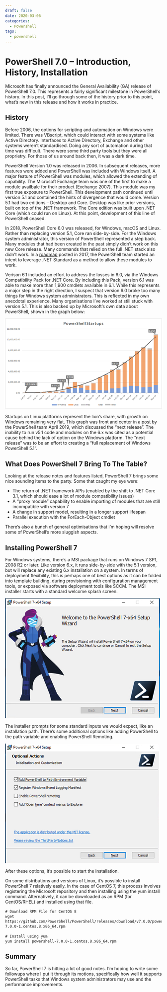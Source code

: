 ```yaml
---
draft: false
date: 2020-03-06
categories:
  - Powershell
tags:
  - powershell
---
```

# PowerShell 7.0 – Introduction, History, Installation
Microsoft has finally announced the General Availability (GA) release of PowerShell 7.0. This represents a fairly significant milestone in PowerShell’s history. In this post, I’ll go through some of the history prior to this point, what’s new in this release and how it works in practice.
<!-- more -->
## History
Before 2006, the options for scripting and automation on Windows were limited. There was VBscript, which could interact with some systems like Active Directory. Interfaces to Active Directory, Exchange and other systems weren’t standardised. Doing any sort of automation during that time was difficult. There were some third party tools but they were all proprietry. For those of us around back then, it was a dark time.

PowerShell Version 1.0 was released in 2006. In subsequent releases, more features were added and PowerShell was included with Windows itself. A major feature of PowerShell was modules, which allowed the extending of capability. The Microsoft Exchange team was one of the first to make a module availbale for their product (Exchange 2007). This module was my first true exposure to PowerShell. This development path continued until version 5.1 and contained the hints of divergence that would come. Version 5.1 had two editions – Desktop and Core. Desktop was like prior versions, built on top of the .NET framework. The Core edition was built upon .NET Core (which could run on Linux). At this point, development of this line of PowerShell ceased.

In 2018, PowerShell Core 6.0 was released, for Windows, macOS and Linux. Rather than replacing version 5.1, Core ran side-by-side. For the Windows system administrator, this version of PowerShell represented a step back. Many modules that had been created in the past simply didn’t work on this new Core release. Many commands that relied on the full .NET stack also didn’t work. In a [roadmap](https://devblogs.microsoft.com/powershell/powershell-6-0-roadmap-coreclr-backwards-compatibility-and-more/) posted in 2017, the PowerShell team started an intent to leverage .NET Standard as a method to allow these modules to work.

Verison 6.1 included an effort to address the losses in 6.0, via the Windows Compatibility Pack for .NET Core. By including this Pack, version 6.1 was able to make more than 1,900 cmdlets available in 6.1. While this represents a major step in the right direction, I suspect that version 6.0 broke too many things for Windows system administrators. This is reflected in my own anecdotal experience. Many organisations I’ve worked at still stuck with version 5.1. This is also backed up by Microsoft’s own data about PowerShell, shown in the graph below:

![Image](../media/2020-03-06-001.png)

Startups on Linux platforms represent the lion’s share, with growth on Windows remaining very flat. This graph was front and center in a [post](https://devblogs.microsoft.com/powershell/the-next-release-of-powershell-powershell-7/) by the PowerShell team April 2019, which discussed the “next release”. The inability to run v5.1 code and modules on the 6.x was cited as a potential cause behind the lack of option on the Windows platform. The “next release” was to be an effort to creating a “full replacement of Windows PowerShell 5.1”.

## What Does PowerShell 7 Bring To The Table?
Looking at the release notes and features listed, PowerShell 7 brings some nice sounding items to the party. Some that caught my eye were:

* The return of .NET framework APIs (enabled by the shift to .NET Core 3.1, which should ease a lot of module compatibility issues)
* A “proxy module” capability to enable importing of modules that are still incompatible with version 7
* A change in support model, resulting in a longer support lifespan
* Parallel execution with the ForEach-Object cmdlet

There’s also a bunch of general optimisations that I’m hoping will resolve some of PowerShell’s more sluggish aspects.

## Installing PowerShell 7
For Windows systems, there’s a MSI package that runs on Windows 7 SP1, 2008 R2 or later. Like version 6.x, it runs side-by-side with the 5.1 version, but will replace any existing 6.x installation on a system. In terms of deployment flexibility, this is perhaps one of best options as it can be folded into template building, during provisioning with configuration management tools, or exposed via software deployment tools like SCCM. The MSI installer starts with a standard welcome splash screen.

![Image](../media/2020-03-06-002.png)

The installer prompts for some standard inputs we would expect, like an installation path. There’s some additional options like adding PowerShell to the path variable and enabling PowerShell Remoting.

![Image](../media/2020-03-06-003.png)

After these options, it’s possible to start the installation.

On some distributions and versions of Linux, it’s possible to install PowerShell 7 relatively easily. In the case of CentOS 7, this process involves registering the Microsoft repository and then installing using the yum install command. Alternatively, it can be downloaded as an RPM (for CentOS/RHEL) and installed using that file.
```
# Download RPM File for CentOS 8
wget https://github.com/PowerShell/PowerShell/releases/download/v7.0.0/powershell-7.0.0-1.centos.8.x86_64.rpm

# Install using yum
yum install powershell-7.0.0-1.centos.8.x86_64.rpm
```

## Summary
So far, PowerShell 7 is hitting a lot of good notes. I’m hoping to write some followups where I put it through its motions, specifically how well it supports PowerShell tasks that Windows system administrators may use and the performance improvements.
